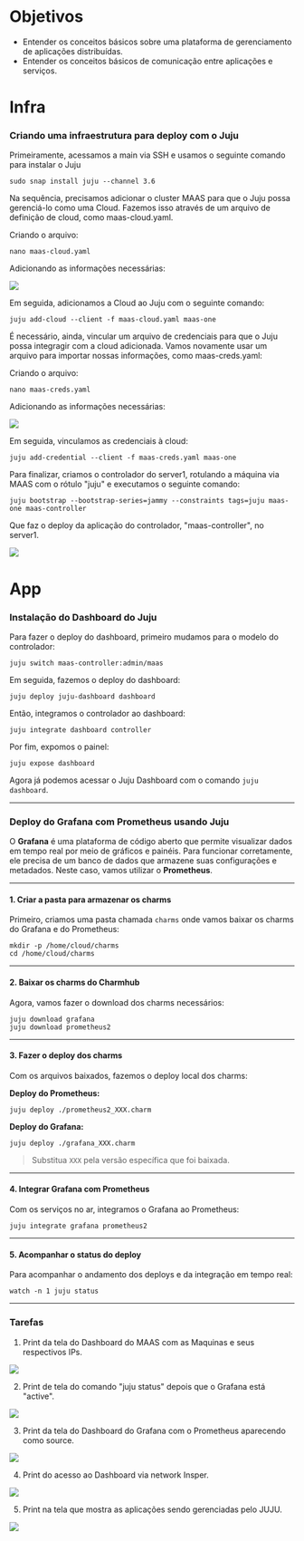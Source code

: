 # Objetivos

- Entender os conceitos básicos sobre uma plataforma de gerenciamento de aplicações distribuídas.
- Entender os conceitos básicos de comunicação entre aplicações e serviços.


# Infra

### Criando uma infraestrutura para deploy com o Juju

Primeiramente, acessamos a main via SSH e usamos o seguinte comando para instalar o Juju

```
sudo snap install juju --channel 3.6
```

Na sequência, precisamos adicionar o cluster MAAS para que o Juju possa gerenciá-lo como uma Cloud. Fazemos isso através de um arquivo de definição de cloud, como maas-cloud.yaml.

Criando o arquivo:

```
nano maas-cloud.yaml
```

Adicionando as informações necessárias:

![](img/file_maas_cloud.png)

Em seguida, adicionamos a Cloud ao Juju com o seguinte comando:

```
juju add-cloud --client -f maas-cloud.yaml maas-one
```

É necessário, ainda, vincular um arquivo de credenciais para que o Juju possa integragir com a cloud adicionada. Vamos novamente usar um arquivo para importar nossas informações, como maas-creds.yaml:

Criando o arquivo:

```
nano maas-creds.yaml
```

Adicionando as informações necessárias:

![](img/file_maas_creds.png)

Em seguida, vinculamos as credenciais à cloud:

```
juju add-credential --client -f maas-creds.yaml maas-one
```

Para finalizar, criamos o controlador do server1, rotulando a máquina via MAAS com o rótulo "juju" e executamos o seguinte comando:

```
juju bootstrap --bootstrap-series=jammy --constraints tags=juju maas-one maas-controller
```

Que faz o deploy da aplicação do controlador, "maas-controller", no server1.

![](img/bootstrap_maas_controller.png)


# App

### Instalação do Dashboard do Juju

Para fazer o deploy do dashboard, primeiro mudamos para o modelo do controlador:

```
juju switch maas-controller:admin/maas
```

Em seguida, fazemos o deploy do dashboard:

```
juju deploy juju-dashboard dashboard
```

Então, integramos o controlador ao dashboard:

```
juju integrate dashboard controller
```

Por fim, expomos o painel:

```
juju expose dashboard
```

Agora já podemos acessar o Juju Dashboard com o comando ```juju dashboard```.

---

### Deploy do Grafana com Prometheus usando Juju

O **Grafana** é uma plataforma de código aberto que permite visualizar dados em tempo real por meio de gráficos e painéis. Para funcionar corretamente, ele precisa de um banco de dados que armazene suas configurações e metadados. Neste caso, vamos utilizar o **Prometheus**.

---

#### 1. Criar a pasta para armazenar os charms

Primeiro, criamos uma pasta chamada `charms` onde vamos baixar os charms do Grafana e do Prometheus:

```
mkdir -p /home/cloud/charms
cd /home/cloud/charms
```

---

#### 2. Baixar os charms do Charmhub

Agora, vamos fazer o download dos charms necessários:

```
juju download grafana
juju download prometheus2
```

---

#### 3. Fazer o deploy dos charms

Com os arquivos baixados, fazemos o deploy local dos charms:

**Deploy do Prometheus:**

```
juju deploy ./prometheus2_XXX.charm
```

**Deploy do Grafana:**

```
juju deploy ./grafana_XXX.charm
```

> Substitua `XXX` pela versão específica que foi baixada.

---

#### 4. Integrar Grafana com Prometheus

Com os serviços no ar, integramos o Grafana ao Prometheus:

```
juju integrate grafana prometheus2
```

---

#### 5. Acompanhar o status do deploy

Para acompanhar o andamento dos deploys e da integração em tempo real:

```
watch -n 1 juju status
```

---

### Tarefas

1. Print da tela do Dashboard do MAAS com as Maquinas e seus respectivos IPs.

![](img/print_maas.jpg)

2. Print de tela do comando "juju status" depois que o Grafana está "active".

![](img/juju_status_1.jpg)

3. Print da tela do Dashboard do Grafana com o Prometheus aparecendo como source.

![](img/print_grafana.jpg)

4. Print do acesso ao Dashboard via network Insper.

![](img/print_acesso_dashboard.jpg)

5. Print na tela que mostra as aplicações sendo gerenciadas pelo JUJU.

![](img/aplicacoes_juju.jpg)